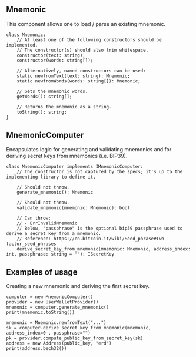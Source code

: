 ## Mnemonic

This component allows one to load / parse an existing mnemonic.

```
class Mnemonic:
    // At least one of the following constructors should be implemented.
    // The constructor(s) should also trim whitespace.
    constructor(text: string);
    constructor(words: string[]);

    // Alternatively, named constructors can be used:
    static newfromText(text: string): Mnemonic;
    static newfromWords(words: string[]): Mnemonic;
    
    // Gets the mnemonic words.
    getWords(): string[];

    // Returns the mnemonic as a string.
    toString(): string;
}
```

## MnemonicComputer

Encapsulates logic for generating and validating mnemonics and for deriving secret keys from mnemonics (i.e. BIP39).

```
class MnemonicComputer implements IMnemonicComputer:
    // The constructor is not captured by the specs; it's up to the implementing library to define it.

    // Should not throw.
    generate_mnemonic(): Mnemonic

    // Should not throw.
    validate_mnemonic(mnemonic: Mnemonic): bool

    // Can throw:
    // - ErrInvalidMnemonic
    // Below, "passphrase" is the optional bip39 passphrase used to derive a secret key from a mnemonic.
    // Reference: https://en.bitcoin.it/wiki/Seed_phrase#Two-factor_seed_phrases
    derive_secret_key_from_mnemonic(mnemonic: Mnemonic, address_index: int, passphrase: string = ""): ISecretKey
```

## Examples of usage

Creating a new mnemonic and deriving the first secret key.

```
computer = new MnemonicComputer()
provider = new UserWalletProvider()
mnemonic = computer.generate_mnemonic()
print(mnemonic.toString())

mnemonic = Mnemonic.newfromText("...")
sk = computer.derive_secret_key_from_mnemonic(mnemonic, address_index=0 , passphrase="")
pk = provider.compute_public_key_from_secret_key(sk)
address = new Address(public_key, "erd")
print(address.bech32())
```
